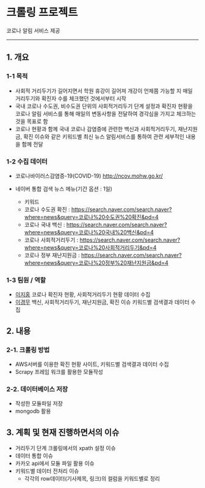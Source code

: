 # 크롤링 프로젝트
코로나 알림 서비스 제공

***
## 1. 개요
### 1-1 목적
- 사회적 거리두기가 길어지면서 학원 휴강이 길어져 개강이 언제쯤 가능할 지 매일 거리두기와 확진자 수를 체크했던 것에서부터 시작 
- 국내 코로나 수도권, 비수도권 단위의 사회적거리두기 단계 설정과 확진자 현황을 코로나 알림 서비스를 통해 매일의 변동사항을 전달하여 경각심을 가지고 체크하는 것을 목표로 함
- 코로나 현황과 함께 국내 코로나 감염증에 관련한 백신과 사회적거리두기, 재난지원금, 확진 이슈와 같은 키워드별 최신 뉴스 알림서비스를 통하여 관련 세부적인 내용을 함께 전달

### 1-2 수집 데이터
- 코로나바이러스감염증-19(COVID-19) http://ncov.mohw.go.kr/
  
- 네이버 통합 검색 뉴스 메뉴(기간 옵션 : 1일)
  - 키워드
  - 코로나 수도권 확진 : https://search.naver.com/search.naver?where=news&query=코로나%20수도권%20확진&pd=4
  - 코로나 국내 백신 : https://search.naver.com/search.naver?where=news&query=코로나%20국내%20백신&pd=4
  - 코로나 사회적거리두기 : https://search.naver.com/search.naver?where=news&query=코로나%20사회적거리두기&pd=4
  - 코로나 정부 재난지원금 : https://search.naver.com/search.naver?where=news&query=코로나%20정부%20재난지원금&pd=4 

### 1-3 팀원 / 역할
- [이지홍](https://github.com/***) 코로나 확진자 현황, 사회적거리두기 현황 데이터 수집
- [이경무](https://github.com/rudan916) 백신, 사회적거리두기, 재난지원금, 확진 이슈 키워드별 검색결과 데이터 수집

## 2. 내용
### 2-1. 크롤링 방법
- AWS서버를 이용한 확진 현황 사이트, 키워드별 검색결과 데이터 수집
- Scrapy 프레임 워크를 활용한 모듈작성

### 2-2. 데이터베이스 저장
- 작성한 모듈파일 저장
- mongodb 활용


## 3. 계획 및 현재 진행하면서의 이슈 
- 거리두기 단계 크롤링에서의 xpath 설정 이슈 
- 데이터 통합 이슈
- 카카오 api에서 모듈 파일 활용 이슈 
- 키워드별 데이터 전처리 이슈 
  - 각각의 row데이터(기사제목, 링크)의 컬럼을 키워드별로 정리


